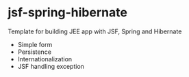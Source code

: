 jsf-spring-hibernate
====================

Template for building JEE app with JSF, Spring and Hibernate
- Simple form
- Persistence
- Internationalization
- JSF handling exception
